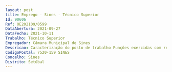 ```yaml
--- 
layout: post
title: Emprego - Sines - Técnico Superior
Id: 90606
Ref: OE202109/0599
DataAbertura: 2021-09-27
DataFecho: 2021-10-11
Trabalho: Técnico Superior
Empregador: Câmara Municipal de Sines
Descricao: Caracterização do posto de trabalho Funções exercidas com responsabilidade e autonomia técnica, ainda que com enquadramento superior qualificado Elaboração, de informações e pareceres de carácter técnico sobre as diversas especialidades Conceção e realização de projectos de especialidades, nomeadamente projetos de estrutura e fundações, escavação e contenção periférica, redes interiores de água e esgotos, rede de incêndio e rede de gás Realização de vistorias técnicas Realização de avaliações imobiliárias.
CodigoPostal: 7520-159 SINES
Concelho: Sines
Distrito: Setúbal
--- 
```

